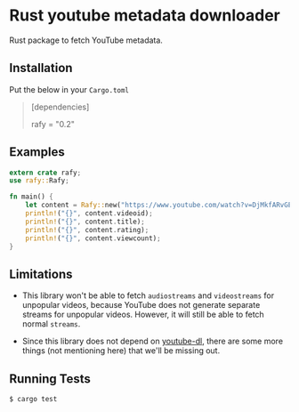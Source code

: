 # Rust youtube metadata downloader


Rust package to fetch YouTube metadata.

## Installation

Put the below in your `Cargo.toml`

> [dependencies]
>
> rafy = "0.2"

## Examples

```rust
extern crate rafy;
use rafy::Rafy;

fn main() {
    let content = Rafy::new("https://www.youtube.com/watch?v=DjMkfARvGE8").unwrap();
    println!("{}", content.videoid);
    println!("{}", content.title);
    println!("{}", content.rating);
    println!("{}", content.viewcount);
}
```



## Limitations

- This library won't be able to fetch `audiostreams` and `videostreams` for unpopular videos, because YouTube does not generate separate streams for unpopular videos. However, it will still be able to fetch normal `streams`.

- Since this library does not depend on [youtube-dl](https://github.com/rg3/youtube-dl), there are some more things (not mentioning here) that we'll be missing out.

## Running Tests

```
$ cargo test
```
